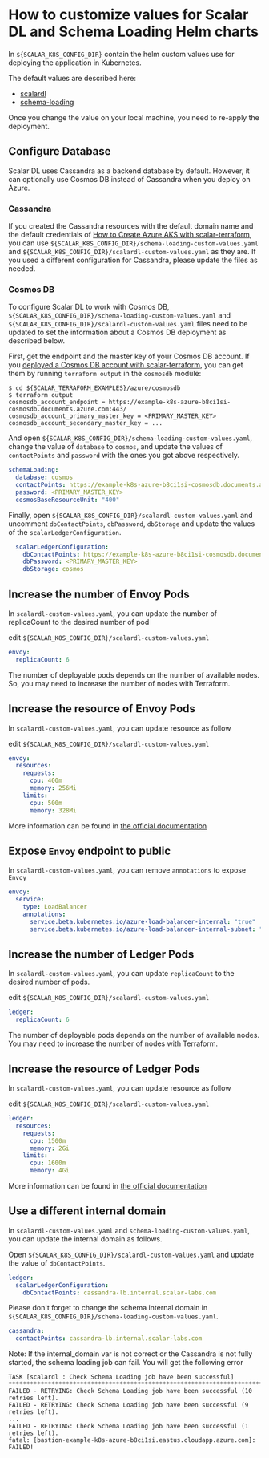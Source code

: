 # How to customize values for Scalar DL and Schema Loading Helm charts

In `${SCALAR_K8S_CONFIG_DIR}` contain the helm custom values use for deploying the application in Kubernetes.

The default values are described here:

* [scalardl](../charts/stable/scalardl/README.md)
* [schema-loading](../charts/stable/schema-loading/README.md)

Once you change the value on your local machine, you need to re-apply the deployment.

## Configure Database

Scalar DL uses Cassandra as a backend database by default. However, it can optionally use Cosmos DB instead of Cassandra when you deploy on Azure.

### Cassandra

If you created the Cassandra resources with the default domain name and the default credentials of [How to Create Azure AKS with scalar-terraform](https://github.com/scalar-labs/scalar-terraform/blob/master/docs/AKSScalarTerraformDeploymentGuide.md), you can use `${SCALAR_K8S_CONFIG_DIR}/schema-loading-custom-values.yaml` and `${SCALAR_K8S_CONFIG_DIR}/scalardl-custom-values.yaml` as they are. If you used a different configuration for Cassandra, please update the files as needed.

### Cosmos DB

To configure Scalar DL to work with Cosmos DB, `${SCALAR_K8S_CONFIG_DIR}/schema-loading-custom-values.yaml` and `${SCALAR_K8S_CONFIG_DIR}/scalardl-custom-values.yaml` files need to be updated to set the information about a Cosmos DB deployment as described below.

First, get the endpoint and the master key of your Cosmos DB account. If you [deployed a Cosmos DB account with scalar-terraform](https://github.com/scalar-labs/scalar-terraform/blob/master/docs/AKSScalarTerraformDeploymentGuide.md#create-database-resources), you can get them by running `terraform output` in the `cosmosdb` module:

```console
$ cd ${SCALAR_TERRAFORM_EXAMPLES}/azure/cosmosdb
$ terraform output
cosmosdb_account_endpoint = https://example-k8s-azure-b8ci1si-cosmosdb.documents.azure.com:443/
cosmosdb_account_primary_master_key = <PRIMARY_MASTER_KEY>
cosmosdb_account_secondary_master_key = ...
```

And open `${SCALAR_K8S_CONFIG_DIR}/schema-loading-custom-values.yaml`, change the value of `database` to `cosmos`, and update the values of `contactPoints` and `password` with the ones you got above respectively.

```yaml
schemaLoading:
  database: cosmos
  contactPoints: https://example-k8s-azure-b8ci1si-cosmosdb.documents.azure.com:443/
  password: <PRIMARY_MASTER_KEY>
  cosmosBaseResourceUnit: "400"
```

Finally, open `${SCALAR_K8S_CONFIG_DIR}/scalardl-custom-values.yaml` and uncomment `dbContactPoints`, `dbPassword`, `dbStorage` and update the values of the `scalarLedgerConfiguration`.

```yaml
  scalarLedgerConfiguration:
    dbContactPoints: https://example-k8s-azure-b8ci1si-cosmosdb.documents.azure.com:443/
    dbPassword: <PRIMARY_MASTER_KEY>
    dbStorage: cosmos
```

## Increase the number of Envoy Pods

In `scalardl-custom-values.yaml`, you can update the number of replicaCount to the desired number of pod

edit `${SCALAR_K8S_CONFIG_DIR}/scalardl-custom-values.yaml`

```yml
envoy:
  replicaCount: 6
```

The number of deployable pods depends on the number of available nodes. So, you may need to increase the number of nodes with Terraform.

## Increase the resource of Envoy Pods

In `scalardl-custom-values.yaml`, you can update resource as follow

edit `${SCALAR_K8S_CONFIG_DIR}/scalardl-custom-values.yaml`

```yml
envoy:
  resources:
    requests:
      cpu: 400m
      memory: 256Mi
    limits:
      cpu: 500m
      memory: 328Mi
```

More information can be found in [the official documentation](https://kubernetes.io/docs/concepts/configuration/manage-resources-containers/#resource-requests-and-limits-of-pod-and-container)

## Expose `Envoy` endpoint to public

In `scalardl-custom-values.yaml`, you can remove `annotations` to expose `Envoy`

```yml
envoy:
  service:
    type: LoadBalancer
    annotations:
      service.beta.kubernetes.io/azure-load-balancer-internal: "true"
      service.beta.kubernetes.io/azure-load-balancer-internal-subnet: "k8s_ingress"
```

## Increase the number of Ledger Pods

In `scalardl-custom-values.yaml`, you can update `replicaCount` to the desired number of pods.

edit `${SCALAR_K8S_CONFIG_DIR}/scalardl-custom-values.yaml`

```yml
ledger:
  replicaCount: 6
```

The number of deployable pods depends on the number of available nodes. You may need to increase the number of nodes with Terraform.

## Increase the resource of Ledger Pods

In `scalardl-custom-values.yaml`, you can update resource as follow

edit `${SCALAR_K8S_CONFIG_DIR}/scalardl-custom-values.yaml`

```yml
ledger:
  resources:
    requests:
      cpu: 1500m
      memory: 2Gi
    limits:
      cpu: 1600m
      memory: 4Gi
```

More information can be found in [the official documentation](https://kubernetes.io/docs/concepts/configuration/manage-resources-containers/#resource-requests-and-limits-of-pod-and-container)

## Use a different internal domain

In `scalardl-custom-values.yaml` and `schema-loading-custom-values.yaml`, you can update the internal domain as follows.

Open `${SCALAR_K8S_CONFIG_DIR}/scalardl-custom-values.yaml` and update the value of `dbContactPoints`.

```yml
ledger:
  scalarLedgerConfiguration:
    dbContactPoints: cassandra-lb.internal.scalar-labs.com
```

Please don't forget to change the schema internal domain in `${SCALAR_K8S_CONFIG_DIR}/schema-loading-custom-values.yaml`.

```yml
cassandra:
  contactPoints: cassandra-lb.internal.scalar-labs.com
```

Note: If the internal_domain var is not correct or the Cassandra is not fully started, the schema loading job can fail. You will get the following error

```console
TASK [scalardl : Check Schema Loading job have been successful] **********************************************************************************************************************************************************
FAILED - RETRYING: Check Schema Loading job have been successful (10 retries left).
FAILED - RETRYING: Check Schema Loading job have been successful (9 retries left).
...
FAILED - RETRYING: Check Schema Loading job have been successful (1 retries left).
fatal: [bastion-example-k8s-azure-b8ci1si.eastus.cloudapp.azure.com]: FAILED!
```
